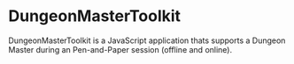 DungeonMasterToolkit
====================

DungeonMasterToolkit is a JavaScript application thats supports a Dungeon Master during an Pen-and-Paper session (offline and online).